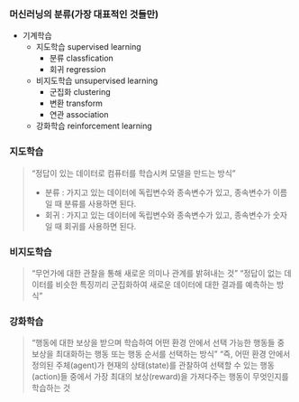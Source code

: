 
### 머신러닝의 분류(가장 대표적인 것들만)
- 기계학습
	- 지도학습 supervised learning
		- 분류 classfication
		- 회귀 regression
	- 비지도학습 unsupervised learning
		- 군집화 clustering
		- 변환 transform
		- 연관 association
	- 강화학습 reinforcement learning

### 지도학습
> “정답이 있는 데이터로 컴퓨터를 학습시켜 모델을 만드는 방식”
> - 분류 : 가지고 있는 데이터에 독립변수와 종속변수가 있고, 종속변수가 이름일 때 분류를 사용하면 된다.
> - 회귀 : 가지고 있는 데이터에 독립변수와 종속변수가 있고, 종속변수가 숫자일 때 회귀를 사용하면 된다.

### 비지도학습
> “무언가에 대한 관찰을 통해 새로운 의미나 관계를 밝혀내는 것”
> “정답이 없는 데이터를 비슷한 특징끼리 군집화하여 새로운 데이터에 대한 결과를 예측하는 방식”

### 강화학습
> “행동에 대한 보상을 받으며 학습하여 어떤 환경 안에서 선택 가능한 행동들 중 보상을 최대화하는 행동 또는 행동 순서를 선택하는 방식”
> “즉, 어떤 환경 안에서 정의된 주체(agent)가 현재의 상태(state)를 관찰하여 선택할 수 있는 행동(action)들 중에서 가장 최대의 보상(reward)을 가져다주는 행동이 무엇인지를 학습하는 것